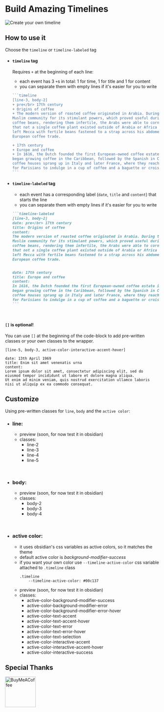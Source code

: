 # Build Amazing Timelines

![Create your own timeline](https://user-images.githubusercontent.com/57345333/180435506-7d51bec3-0cc8-48b1-9f22-24199c988dbf.gif)

## How to use it

Choose the `timeline` or `timeline-labeled` tag

- #### `timeline` tag

  Requires `+` at the beginning of each line:

  - each event has 3 `+`s in total: 1 for time, 1 for title and 1 for content
  - you can separate them with empty lines if it's easier for you to write 
  ~~~javascript
  ```timeline
  [line-3, body-2]
  + pre</br> 17th century
  + Origins of coffee
  + The modern version of roasted coffee originated in Arabia. During the 13th century, coffee was extremely popular with the
  Muslim community for its stimulant powers, which proved useful during long prayer sessions. By parching and boiling the
  coffee beans, rendering them infertile, the Arabs were able to corner the market on coffee crops. In fact, tradition says
  that not a single coffee plant existed outside of Arabia or Africa until the 1600s, when Baba Budan, an Indian pilgrim,
  left Mecca with fertile beans fastened to a strap across his abdomen. Baba’s beans resulted in a new and competitive
  European coffee trade.

  + 17th century
  + Europe and coffee
  + In 1616, the Dutch founded the first European-owned coffee estate in Sri Lanka, then Ceylon, then Java in 1696. The French
  began growing coffee in the Caribbean, followed by the Spanish in Central America and the Portuguese in Brazil. European
  coffee houses sprang up in Italy and later France, where they reached a new level of popularity. Now, it is de _rigueur_
  for Parisians to indulge in a cup of coffee and a baguette or croissant at the numerous coffee cafes throughout Paris.
  ```
  ~~~


- #### `timeline-labeled` tag

  - each event has a corresponding label (`date`, `title` and `content`) that starts the line
  - you can separate them with empty lines if it's easier for you to write
  ~~~markdown
  ```timeline-labeled
  [line-3, body-2]
  date: pre</br> 17th century
  title: Origins of coffee
  content:
  The modern version of roasted coffee originated in Arabia. During the 13th century, coffee was extremely popular with the
  Muslim community for its stimulant powers, which proved useful during long prayer sessions. By parching and boiling the
  coffee beans, rendering them infertile, the Arabs were able to corner the market on coffee crops. In fact, tradition says
  that not a single coffee plant existed outside of Arabia or Africa until the 1600s, when Baba Budan, an Indian pilgrim,
  left Mecca with fertile beans fastened to a strap across his abdomen. Baba’s beans resulted in a new and competitive
  European coffee trade.


  date: 17th century
  title: Europe and coffee
  content:
  In 1616, the Dutch founded the first European-owned coffee estate in Sri Lanka, then Ceylon, then Java in 1696. The French
  began growing coffee in the Caribbean, followed by the Spanish in Central America and the Portuguese in Brazil. European
  coffee houses sprang up in Italy and later France, where they reached a new level of popularity. Now, it is de _rigueur_
  for Parisians to indulge in a cup of coffee and a baguette or croissant at the numerous coffee cafes throughout Paris.
  ```
  ~~~

  <br/>

#### `[]` is optional!

You can use `[]` at the beginning of the code-block to add pre-written classes or your own classes to the wrapper. <br />

```timeline-labeled
[line-5, body-3, active-color-interactive-accent-hover]

date: 13th April 1969
title: Enim sit amet venenatis urna
content:
Lorem ipsum dolor sit amet, consectetur adipiscing elit, sed do eiusmod tempor incididunt ut labore et dolore magna aliqua.
Ut enim ad minim veniam, quis nostrud exercitation ullamco laboris nisi ut aliquip ex ea commodo consequat.
```

## Customize

Using pre-written classes for `line`, `body` and the `active color`:

- ### line:
  - preview (soon, for now test it in obsidian)
  - classes:
    - line-2
    - line-3
    - line-4
    - line-5

<br />

- ### body:
  - preview (soon, for now test it in obsidian)
  - classes:
    - body-2
    - body-3
    - body-4

<br />

- ### active color:
  - it uses obsidian's css variables as active colors, so it matches the theme
  - default active color is _background-modifier-success_
  - if you want your own color use `--timeline-active-color` css variable attached to `.timeline` class
    ```
    .timeline
        --timeline-active-color: #00c137
    ```
  - preview (soon, for now test it in obsidian)
  - classes:
    - active-color-background-modifier-success
    - active-color-background-modifier-error
    - active-color-background-modifier-error-hover
    - active-color-text-accent
    - active-color-text-accent-hover
    - active-color-text-error
    - active-color-text-error-hover
    - active-color-text-selection
    - active-color-interactive-accent
    - active-color-interactive-accent-hover
    - active-color-interactive-success

## Special Thanks

[<img src="https://cdn.buymeacoffee.com/buttons/v2/default-yellow.png" alt="BuyMeACoffee" width="100">](https://www.buymeacoffee.com/CarSalesman)
